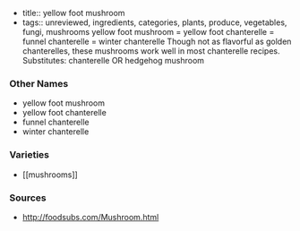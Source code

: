 - title:: yellow foot mushroom
- tags:: unreviewed, ingredients, categories, plants, produce, vegetables, fungi, mushrooms
yellow foot mushroom = yellow foot chanterelle = funnel chanterelle = winter chanterelle Though not as flavorful as golden chanterelles, these mushrooms work well in most chanterelle recipes. Substitutes: chanterelle OR hedgehog mushroom

### Other Names

* yellow foot mushroom
* yellow foot chanterelle
* funnel chanterelle
* winter chanterelle

### Varieties

* [[mushrooms]]

### Sources
* http://foodsubs.com/Mushroom.html
